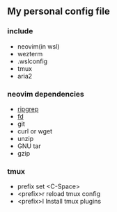 ## My personal config file

### include

- neovim(in wsl)
- wezterm
- .wslconfig
- tmux
- aria2

### neovim dependencies

- [ripgrep](https://github.com/BurntSushi/ripgrep)
- [fd](https://github.com/sharkdp/fd)
- git
- curl or wget
- unzip
- GNU tar 
- gzip

### tmux
- prefix set \<C-Space\>
- \<prefix\>r reload tmux config
- \<prefix\>I Install tmux plugins

